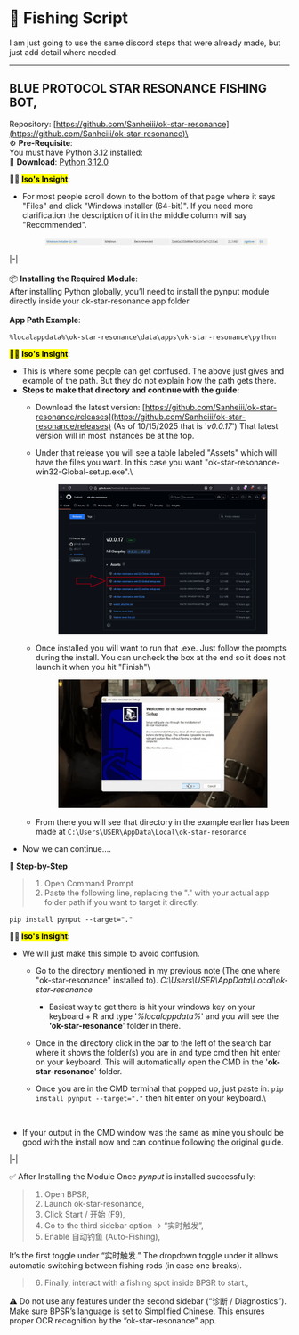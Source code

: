 # 🎣 Fishing Script

I am just going to use the same discord steps that were already made, but just add detail where needed.

***

## BLUE PROTOCOL STAR RESONANCE FISHING BOT,

Repository: [https://github.com/Sanheiii/ok-star-resonance](https://github.com/Sanheiii/ok-star-resonance)\
\
⚙️ **Pre-Requisite**: \
You must have Python 3.12 installed:\
📩 **Download**: [Python 3.12.0](https://www.python.org/downloads/release/python-3120/)

👨‍💻 <mark style="color:$success;">**Iso's Insight**</mark>:

*   For most people scroll down to the bottom of that page where it says "Files" and click "Windows installer (64-bit)". If you need more clarification the description of it in the middle column will say "Recommended".

    <figure><img src="../../../.gitbook/assets/image (4).png" alt=""><figcaption></figcaption></figure>

\|-|\
\
📦 **Installing the Required Module**:\
After installing Python globally, you’ll need to install the pynput module directly inside your ok-star-resonance app folder. \
\
**App Path Example**:

```
%localappdata%\ok-star-resonance\data\apps\ok-star-resonance\python
```

<mark style="color:$success;">👨‍💻</mark> <mark style="color:$success;"></mark><mark style="color:$success;">**Iso's Insight**</mark>:

* This is where some people can get confused. The above just gives and example of the path. But they do not explain how the path gets there.
* **Steps to make that directory and continue with the guide:**
  * Download the latest version: [https://github.com/Sanheiii/ok-star-resonance/releases](https://github.com/Sanheiii/ok-star-resonance/releases) (As of 10/15/2025 that is '_v0.0.17_') That latest version will in most instances be at the top.&#x20;
  *   Under that release you will see a table labeled "Assets" which will have the files you want. In this case you want "ok-star-resonance-win32-Global-setup.exe".\


      <figure><img src="../../../.gitbook/assets/image (3).png" alt=""><figcaption></figcaption></figure>
  *   Once installed you will want to run that .exe. Just follow the prompts during the install. You can uncheck the box at the end so it does not launch it when you hit "Finish"\


      <figure><img src="../../../.gitbook/assets/result.gif" alt=""><figcaption></figcaption></figure>
  * From there you will see that directory in the example earlier has been made at `C:\Users\USER\AppData\Local\ok-star-resonance`&#x20;
* Now we can continue....

**🧭 Step-by-Step**

> 1. Open Command Prompt
> 2. Paste the following line, replacing the "." with your actual app folder path if you want to target it directly:

```
pip install pynput --target="."
```

**👨‍💻&#x20;**<mark style="color:$success;">**Iso's Insight**</mark>**:**

* &#x20;We will just make this simple to avoid confusion.
  * Go  to the directory mentioned in my previous note (The one where "ok-star-resonance" installed to). _C:\Users\USER\AppData\Local\ok-star-resonance_
    * Easiest way to get there is hit your windows key on your keyboard + R and type '_%localappdata%_' and you will see the **'ok-star-resonance**' folder in there.
  * Once in the directory click in the bar to the left of the search bar where it shows the folder(s) you are in and type cmd then hit enter on your keyboard. This will automatically open the CMD in the '**ok-star-resonance**' folder.
  *   Once you are in the CMD terminal that popped up, just paste in: `pip install pynput --target="."` then hit enter on your keyboard.\


      <figure><img src="../../../.gitbook/assets/result (1).gif" alt=""><figcaption></figcaption></figure>
* If your output in the CMD window was the same as mine you should be good with the install now and can continue following the original guide.

\|-|

✅ After Installing the Module Once _pynput_ is installed successfully:

> 1. Open BPSR,
> 2. Launch ok-star-resonance,
> 3. Click Start / 开始 (F9),
> 4. Go to the third sidebar option → “实时触发”,
> 5. Enable 自动钓鱼 (Auto-Fishing),

It’s the first toggle under “实时触发.” The dropdown toggle under it allows automatic switching between fishing rods (in case one breaks).

> 6. Finally, interact with a fishing spot inside BPSR to start.,

⚠️ Do not use any features under the second sidebar (“诊断 / Diagnostics”). Make sure BPSR’s language is set to Simplified Chinese. This ensures proper OCR recognition by the “ok-star-resonance” app.
